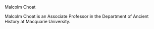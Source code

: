 Malcolm Choat 

Malcolm Choat is an Associate Professor in the Department of Ancient History at Macquarie University.

